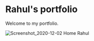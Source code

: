 # Rahul's portfolio
Welcome to my portfolio.

![Screenshot_2020-12-02 Home Rahul](https://user-images.githubusercontent.com/63516339/100910669-41784e00-34f4-11eb-896b-c9e9f644402f.png)

